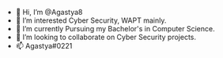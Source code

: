 - 👋 Hi, I’m @Agastya8
- 👀 I’m interested Cyber Security, WAPT mainly.
- 🌱 I’m currently Pursuing my Bachelor's in Computer Science.
- 💞️ I’m looking to collaborate on Cyber Security projects.
- 📫 Agastya#0221

<!---
Agastya8/Agastya8 is a ✨ special ✨ repository because its `README.md` (this file) appears on your GitHub profile.
You can click the Preview link to take a look at your changes.
--->
